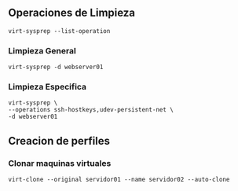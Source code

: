 
## Operaciones de Limpieza
```
virt-sysprep --list-operation
```
### Limpieza General
```
virt-sysprep -d webserver01
```
### Limpieza Especifica
```
virt-sysprep \
--operations ssh-hostkeys,udev-persistent-net \
-d webserver01
```
## Creacion de perfiles
### Clonar maquinas virtuales
```
virt-clone --original servidor01 --name servidor02 --auto-clone
```